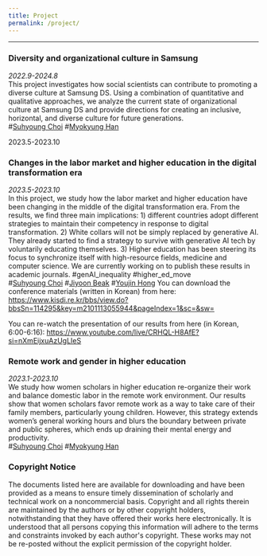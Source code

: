 ```yaml
---
title: Project
permalink: /project/
---
```



<hr>

### Diversity and organizational culture in Samsung  
_2022.9-2024.8_   
This project investigates how social scientists can contribute to promoting a diverse culture at Samsung DS. Using a combination of quantitative and qualitative approaches, we analyze the current state of organizational culture at Samsung DS and provide directions for creating an inclusive, horizontal, and diverse culture for future generations.   
#[Suhyoung Choi](https://computationalsociologylab.github.io/people/Suhyoung_Choi/index.html) #[Myokyung Han](https://computationalsociologylab.github.io/people/Myokyung_Han/index.html)


2023.5-2023.10
### Changes in the labor market and higher education in the digital transformation era   
_2023.5-2023.10_   
In this project, we study how the labor market and higher education have been changing in the middle of the digital transformation era. From the results, we find three main implications: 1) different countries adopt different strategies to maintain their competency in response to digital transformation. 2) White collars will not be simply replaced by generative AI. They already started to find a strategy to survive with generative AI tech by voluntarily educating themselves. 3) Higher education has been steering its focus to synchronize itself with high-resource fields, medicine and computer science. We are currently working on to publish these results in academic journals. #genAI_inequality #higher_ed_move    
#[Suhyoung Choi](https://computationalsociologylab.github.io/people/Suhyoung_Choi/index.html) #[Jiyoon Beak](https://computationalsociologylab.github.io/people/Jiyoon_Beak/index.html) #[Youjin Hong](https://computationalsociologylab.github.io/people/Youjin_Hong/index.html)
You can download the conference materials (written in Korean) from here: https://www.kisdi.re.kr/bbs/view.do?bbsSn=114295&key=m2101113055944&pageIndex=1&sc=&sw=

You can re-watch the presentation of our results from here (in Korean, 6:00-6:16):
https://www.youtube.com/live/CRHQL-H8AfE?si=nXmEijxuAzUgLIeS

### Remote work and gender in higher education   
_2023.1-2023.10_   
We study how women scholars in higher education re-organize their work and balance domestic labor in the remote work environment. Our results show that women scholars favor remote work as a way to take care of their family members, particularly young children. However, this strategy extends women’s general working hours and blurs the boundary between private and public spheres, which ends up draining their mental energy and productivity.   
#[Suhyoung Choi](https://computationalsociologylab.github.io/people/Suhyoung_Choi/index.html) #[Myokyung Han](https://computationalsociologylab.github.io/people/Myokyung_Han/index.html)



### Copyright Notice

The documents listed here are available for downloading and have been provided as a means to ensure timely dissemination of scholarly and technical work on a noncommercial basis. Copyright and all rights therein are maintained by the authors or by other copyright holders, notwithstanding that they have offered their works here electronically. It is understood that all persons copying this information will adhere to the terms and constraints invoked by each author's copyright. These works may not be re-posted without the explicit permission of the copyright holder.
